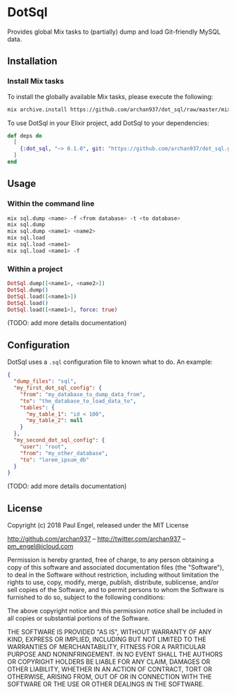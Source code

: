 # DotSql

Provides global Mix tasks to (partially) dump and load Git-friendly MySQL data.

## Installation

### Install Mix tasks

To install the globally available Mix tasks, please execute the following:

```bash
mix archive.install https://github.com/archan937/dot_sql/raw/master/mix_sql/mix_sql-0.1.0.ez
```

To use DotSql in your Elixir project, add DotSql to your dependencies:

```elixir
def deps do
  [
    {:dot_sql, "~> 0.1.0", git: "https://github.com/archan937/dot_sql.git"}
  ]
end
```

## Usage

### Within the command line

```bash
mix sql.dump <name> -f <from database> -t <to database>
mix sql.dump
mix sql.dump <name1> <name2>
mix sql.load
mix sql.load <name1>
mix sql.load <name1> -f
```

### Within a project

```elixir
DotSql.dump([<name1>, <name2>])
DotSql.dump()
DotSql.load([<name1>])
DotSql.load()
DotSql.load([<name1>], force: true)
```

(TODO: add more details documentation)

## Configuration

DotSql uses a `.sql` configuration file to known what to do. An example:

```json
{
  "dump_files": "sql",
  "my_first_dot_sql_config": {
    "from": "my_database_to_dump_data_from",
    "to": "the_database_to_load_data_to",
    "tables": {
      "my_table_1": "id < 100",
      "my_table_2": null
    }
  },
  "my_second_dot_sql_config": {
    "user": "root",
    "from": "my_other_database",
    "to": "lorem_ipsum_db"
  }
}
```

(TODO: add more details documentation)

## License

Copyright (c) 2018 Paul Engel, released under the MIT License

http://github.com/archan937 – http://twitter.com/archan937 – pm_engel@icloud.com

Permission is hereby granted, free of charge, to any person obtaining a copy of this software and associated documentation files (the "Software"), to deal in the Software without restriction, including without limitation the rights to use, copy, modify, merge, publish, distribute, sublicense, and/or sell copies of the Software, and to permit persons to whom the Software is furnished to do so, subject to the following conditions:

The above copyright notice and this permission notice shall be included in all copies or substantial portions of the Software.

THE SOFTWARE IS PROVIDED "AS IS", WITHOUT WARRANTY OF ANY KIND, EXPRESS OR IMPLIED, INCLUDING BUT NOT LIMITED TO THE WARRANTIES OF MERCHANTABILITY, FITNESS FOR A PARTICULAR PURPOSE AND NONINFRINGEMENT. IN NO EVENT SHALL THE AUTHORS OR COPYRIGHT HOLDERS BE LIABLE FOR ANY CLAIM, DAMAGES OR OTHER LIABILITY, WHETHER IN AN ACTION OF CONTRACT, TORT OR OTHERWISE, ARISING FROM, OUT OF OR IN CONNECTION WITH THE SOFTWARE OR THE USE OR OTHER DEALINGS IN THE SOFTWARE.
